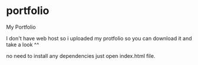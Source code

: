 # portfolio
My Portfolio

I don't have web host so i uploaded my protfolio so you can download it and take a look ^^

no need to install any dependencies just open index.html file.  
